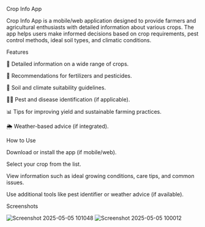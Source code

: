 Crop Info App

Crop Info App is a mobile/web application designed to provide farmers and agricultural enthusiasts with detailed information about various crops. 
The app helps users make informed decisions based on crop requirements, pest control methods, ideal soil types, and climatic conditions.

Features

🌱 Detailed information on a wide range of crops.

🧪 Recommendations for fertilizers and pesticides.

📍 Soil and climate suitability guidelines.

🕵️‍♂️ Pest and disease identification (if applicable).

📊 Tips for improving yield and sustainable farming practices.

🌦️ Weather-based advice (if integrated).

How to Use

Download or install the app (if mobile/web).

Select your crop from the list.

View information such as ideal growing conditions, care tips, and common issues.

Use additional tools like pest identifier or weather advice (if available).

Screenshots

![Screenshot 2025-05-05 101048](https://github.com/user-attachments/assets/d55db671-0908-4fc6-a2de-7ffbddae5194)
![Screenshot 2025-05-05 100012](https://github.com/user-attachments/assets/52e94a14-21eb-4240-a879-f1cb21c1e05a)

